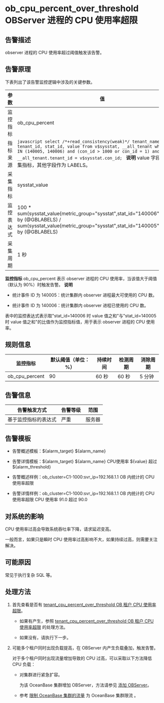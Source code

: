 ob_cpu_percent_over_threshold OBServer 进程的 CPU 使用率超限 
=========================================================================



**告警描述** 
-----------------------------

observer 进程的 CPU 使用率超过阈值触发该告警。

告警原理 
-------------------------

下表列出了该告警监控逻辑中涉及的关键参数。


|  参数   |                                                                                                                                                              值                                                                                                                                                               |
|-------|------------------------------------------------------------------------------------------------------------------------------------------------------------------------------------------------------------------------------------------------------------------------------------------------------------------------------|
| 监控指标  | ob_cpu_percent                                                                                                                                                                                                                                                                                                               |
| 指标来源  | ```javascript select /*+read_consistency(weak)*/ tenant_name, tenant_id, stat_id, value from v$sysstat, __all_tenant where stat_id IN (140005, 140006) and (con_id > 1000 or con_id = 1) and __all_tenant.tenant_id = v$sysstat.con_id; ```  **说明**  value 字段值将赋给采集指标，其他字段作为 LABELS。 |
| 采集指标  | sysstat_value                                                                                                                                                                                                                                                                                                                |
| 监控表达式 | 100 \* sum(sysstat_value{metric_group="sysstat",stat_id="140006",@LABELS}) by (@GBLABELS) / sum(sysstat_value{metric_group="sysstat",stat_id="140005",@LABELS}) by (@GBLABELS)                                                                                                                                               |
| 采集周期  | 1 秒                                                                                                                                                                                                                                                                                                                          |



**监控指标** ob_cpu_percent 表示 observer 进程的 CPU 使用率，当该值大于阈值（默认为 90%）时触发告警。
**说明**



* 统计事件 ID 为 140005：统计集群内 observer 进程最大可使用的 CPU 数。

  

* 统计事件 ID 为 140006：统计集群内 observer 进程已使用的 CPU 数。

  




表中的监控表达式表示取"stat_id=140006 时 value 值之和"与"stat_id=140005 时 value 值之和"的比值作为监控指标值，用于表示 observer 进程的 CPU 使用率。

**规则信息** 
-----------------------------



|      监控指标      | 默认阈值（单位：%） | 持续时间 | 检测周期 | 消除周期 |
|----------------|------------|------|------|------|
| ob_cpu_percent | 90         | 60 秒 | 60 秒 | 5 分钟 |



**告警信息** 
-----------------------------



|   告警触发方式   | 告警等级 | 范围  |
|------------|------|-----|
| 基于监控指标的表达式 | 严重   | 服务器 |



**告警模板** 
-----------------------------

* 告警概述模板：${alarm_target} ${alarm_name}

  

* 告警详情模板：${alarm_target} ${alarm_name} CPU使用率 ${value} 超过 ${alarm_threshold}

  

* 告警概述样例：ob_cluster=C1-1000:svr_ip=192.168.1.1 OB 内统计的 CPU 使用率超限

  

* 告警详情样例：ob_cluster=C1-1000:svr_ip=192.168.1.1 OB 内统计的 CPU 使用率超限 CPU 使用率 91.0 超过 90.0

  




**对系统的影响** 
-------------------------------

CPU 使用率过高会导致系统吞吐率下降，请求延迟变高。

一般而言，如果只是瞬时 CPU 使用率过高影响不大，如果持续过高，则需要关注解决。

**可能原因** 
-----------------------------

常见于执行复杂 SQL 等。

处理方法 
-------------------------

1. 首先查看是否有 [tenant_cpu_percent_over_threshold OB 租户 CPU 使用率超限](../2.ob-alert/35.the-cpu-usage-of-a-tenant_cpu_percent_over_threshold-ob-tenant-exceeds-the.md)。

   * 如果有产生，参照 [tenant_cpu_percent_over_threshold OB 租户 CPU 使用率超限](../2.ob-alert/35.the-cpu-usage-of-a-tenant_cpu_percent_over_threshold-ob-tenant-exceeds-the.md) 的处理方法。

     
   
   * 如果没有，请执行下一步。

     
   

   

2. 可能多个租户同时出现负载提高，在 OBServer 内产生负载叠加，触发告警。

   对于多个租户同时出现流量增加导致的 CPU 过高，可以采取以下方法降低 CPU 负载：
   * 对集群进行紧急扩容。

     为该 OceanBase 集群增加 OBServer，方法请参见 [添加 OBServer](../../3.ob-cloud-platform/4.manage-clusters/3.basic-operations/8.manage-the-observer-cluster/1.cluster-add-observer.md)。
     
   
   * 参考 [限制 OceanBase 集群的流量](../4.alarm-appendix/5.limit-the-inbound-traffic-of-the-oceanbase-cluster.md) 为 OceanBase 集群限流 。

     
   

   



